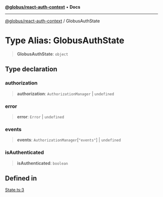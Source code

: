 [**@globus/react-auth-context**](../README.md) • **Docs**

***

[@globus/react-auth-context](../globals.md) / GlobusAuthState

# Type Alias: GlobusAuthState

> **GlobusAuthState**: `object`

## Type declaration

### authorization

> **authorization**: `AuthorizationManager` \| `undefined`

### error

> **error**: `Error` \| `undefined`

### events

> **events**: `AuthorizationManager`\[`"events"`\] \| `undefined`

### isAuthenticated

> **isAuthenticated**: `boolean`

## Defined in

[State.ts:3](https://github.com/globus/react-auth-context/blob/acec39578d352456428a6d583f46327ad41abe48/src/State.ts#L3)
